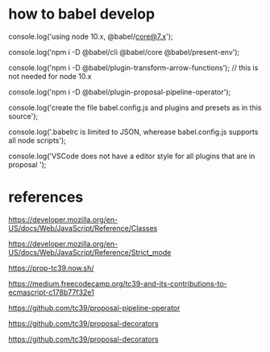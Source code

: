# how to babel develop

console.log('using node 10.x, @babel/core@7.x');

console.log('npm i -D @babel/cli @babel/core @babel/present-env');

console.log('npm i -D @babel/plugin-transform-arrow-functions'); // this is not needed for node 10.x

console.log('npm i -D @babel/plugin-proposal-pipeline-operator');

console.log('create the file babel.config.js and plugins and presets as in this source');

console.log('.babelrc is limited to JSON, wherease babel.config.js supports all node scripts');

console.log('VSCode does not have a editor style for all plugins that are in proposal ');


# references

https://developer.mozilla.org/en-US/docs/Web/JavaScript/Reference/Classes

https://developer.mozilla.org/en-US/docs/Web/JavaScript/Reference/Strict_mode

https://prop-tc39.now.sh/

https://medium.freecodecamp.org/tc39-and-its-contributions-to-ecmascript-c178b77f32e1

https://github.com/tc39/proposal-pipeline-operator

https://github.com/tc39/proposal-decorators

https://github.com/tc39/proposal-decorators

